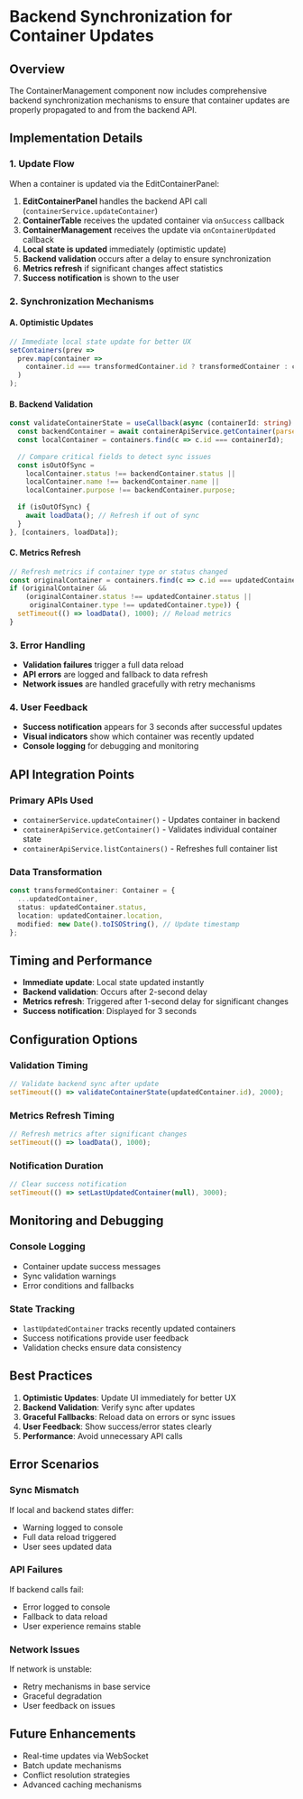 # Backend Synchronization for Container Updates

## Overview

The ContainerManagement component now includes comprehensive backend synchronization mechanisms to ensure that container updates are properly propagated to and from the backend API.

## Implementation Details

### 1. Update Flow

When a container is updated via the EditContainerPanel:

1. **EditContainerPanel** handles the backend API call (`containerService.updateContainer`)
2. **ContainerTable** receives the updated container via `onSuccess` callback
3. **ContainerManagement** receives the update via `onContainerUpdated` callback
4. **Local state is updated** immediately (optimistic update)
5. **Backend validation** occurs after a delay to ensure synchronization
6. **Metrics refresh** if significant changes affect statistics
7. **Success notification** is shown to the user

### 2. Synchronization Mechanisms

#### A. Optimistic Updates
```typescript
// Immediate local state update for better UX
setContainers(prev => 
  prev.map(container => 
    container.id === transformedContainer.id ? transformedContainer : container
  )
);
```

#### B. Backend Validation
```typescript
const validateContainerState = useCallback(async (containerId: string) => {
  const backendContainer = await containerApiService.getContainer(parseInt(containerId));
  const localContainer = containers.find(c => c.id === containerId);
  
  // Compare critical fields to detect sync issues
  const isOutOfSync = 
    localContainer.status !== backendContainer.status ||
    localContainer.name !== backendContainer.name ||
    localContainer.purpose !== backendContainer.purpose;
    
  if (isOutOfSync) {
    await loadData(); // Refresh if out of sync
  }
}, [containers, loadData]);
```

#### C. Metrics Refresh
```typescript
// Refresh metrics if container type or status changed
const originalContainer = containers.find(c => c.id === updatedContainer.id);
if (originalContainer && 
    (originalContainer.status !== updatedContainer.status || 
     originalContainer.type !== updatedContainer.type)) {
  setTimeout(() => loadData(), 1000); // Reload metrics
}
```

### 3. Error Handling

- **Validation failures** trigger a full data reload
- **API errors** are logged and fallback to data refresh
- **Network issues** are handled gracefully with retry mechanisms

### 4. User Feedback

- **Success notification** appears for 3 seconds after successful updates
- **Visual indicators** show which container was recently updated
- **Console logging** for debugging and monitoring

## API Integration Points

### Primary APIs Used
- `containerService.updateContainer()` - Updates container in backend
- `containerApiService.getContainer()` - Validates individual container state
- `containerApiService.listContainers()` - Refreshes full container list

### Data Transformation
```typescript
const transformedContainer: Container = {
  ...updatedContainer,
  status: updatedContainer.status,
  location: updatedContainer.location,
  modified: new Date().toISOString(), // Update timestamp
};
```

## Timing and Performance

- **Immediate update**: Local state updated instantly
- **Backend validation**: Occurs after 2-second delay
- **Metrics refresh**: Triggered after 1-second delay for significant changes
- **Success notification**: Displayed for 3 seconds

## Configuration Options

### Validation Timing
```typescript
// Validate backend sync after update
setTimeout(() => validateContainerState(updatedContainer.id), 2000);
```

### Metrics Refresh Timing  
```typescript
// Refresh metrics after significant changes
setTimeout(() => loadData(), 1000);
```

### Notification Duration
```typescript
// Clear success notification
setTimeout(() => setLastUpdatedContainer(null), 3000);
```

## Monitoring and Debugging

### Console Logging
- Container update success messages
- Sync validation warnings
- Error conditions and fallbacks

### State Tracking
- `lastUpdatedContainer` tracks recently updated containers
- Success notifications provide user feedback
- Validation checks ensure data consistency

## Best Practices

1. **Optimistic Updates**: Update UI immediately for better UX
2. **Backend Validation**: Verify sync after updates
3. **Graceful Fallbacks**: Reload data on errors or sync issues
4. **User Feedback**: Show success/error states clearly
5. **Performance**: Avoid unnecessary API calls

## Error Scenarios

### Sync Mismatch
If local and backend states differ:
- Warning logged to console
- Full data reload triggered
- User sees updated data

### API Failures
If backend calls fail:
- Error logged to console
- Fallback to data reload
- User experience remains stable

### Network Issues
If network is unstable:
- Retry mechanisms in base service
- Graceful degradation
- User feedback on issues

## Future Enhancements

- Real-time updates via WebSocket
- Batch update mechanisms
- Conflict resolution strategies
- Advanced caching mechanisms